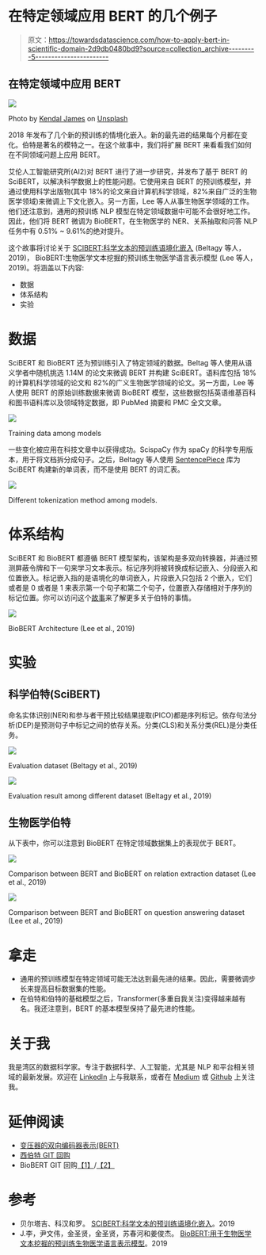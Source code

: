 # 在特定领域应用 BERT 的几个例子

> 原文：<https://towardsdatascience.com/how-to-apply-bert-in-scientific-domain-2d9db0480bd9?source=collection_archive---------5----------------------->

## 在特定领域中应用 BERT

![](img/06dcffb2e76e21481a151ab5409f8d48.png)

Photo by [Kendal James](https://unsplash.com/@hikendal?utm_source=medium&utm_medium=referral) on [Unsplash](https://unsplash.com?utm_source=medium&utm_medium=referral)

2018 年发布了几个新的预训练的情境化嵌入。新的最先进的结果每个月都在变化。伯特是著名的模特之一。在这个故事中，我们将扩展 BERT 来看看我们如何在不同领域问题上应用 BERT。

艾伦人工智能研究所(AI2)对 BERT 进行了进一步研究，并发布了基于 BERT 的 SciBERT，以解决科学数据上的性能问题。它使用来自 BERT 的预训练模型，并通过使用科学出版物(其中 18%的论文来自计算机科学领域，82%来自广泛的生物医学领域)来微调上下文化嵌入。另一方面，Lee 等人从事生物医学领域的工作。他们还注意到，通用的预训练 NLP 模型在特定领域数据中可能不会很好地工作。因此，他们将 BERT 微调为 BioBERT，在生物医学的 NER、关系抽取和问答 NLP 任务中有 0.51% ~ 9.61%的绝对提升。

这个故事将讨论关于 [SCIBERT:科学文本的预训练语境化嵌入](https://arxiv.org/pdf/1903.10676.pdf) (Beltagy 等人，2019)， BioBERT:生物医学文本挖掘的预训练生物医学语言表示模型 (Lee 等人，2019)。将涵盖以下内容:

*   数据
*   体系结构
*   实验

# 数据

SciBERT 和 BioBERT 还为预训练引入了特定领域的数据。Beltag 等人使用从语义学者中随机挑选 1.14M 的论文来微调 BERT 并构建 SciBERT。语料库包括 18%的计算机科学领域的论文和 82%的广义生物医学领域的论文。另一方面，Lee 等人使用 BERT 的原始训练数据来微调 BioBERT 模型，这些数据包括英语维基百科和图书语料库以及领域特定数据，即 PubMed 摘要和 PMC 全文文章。

![](img/9904094687e9a743860a35bc517bc7ee.png)

Training data among models

一些变化被应用在科技文章中以获得成功。ScispaCy 作为 spaCy 的科学专用版本，用于将文档拆分成句子。之后，Beltagy 等人使用 [SentencePiece](https://aclweb.org/anthology/D18-2012) 库为 SciBERT 构建新的单词表，而不是使用 BERT 的词汇表。

![](img/998316c598807658a098714ff7b1e130.png)

Different tokenization method among models.

# 体系结构

SciBERT 和 BioBERT 都遵循 BERT 模型架构，该架构是多双向转换器，并通过预测屏蔽令牌和下一句来学习文本表示。标记序列将被转换成标记嵌入、分段嵌入和位置嵌入。标记嵌入指的是语境化的单词嵌入，片段嵌入只包括 2 个嵌入，它们或者是 0 或者是 1 来表示第一个句子和第二个句子，位置嵌入存储相对于序列的标记位置。你可以访问这个[故事](/how-bert-leverage-attention-mechanism-and-transformer-to-learn-word-contextual-relations-5bbee1b6dbdb)来了解更多关于伯特的事情。

![](img/9d3a7b8db35d78dd2aee440eb41a56c2.png)

BioBERT Architecture (Lee et al., 2019)

# 实验

## 科学伯特(SciBERT)

命名实体识别(NER)和参与者干预比较结果提取(PICO)都是序列标记。依存句法分析(DEP)是预测句子中标记之间的依存关系。分类(CLS)和关系分类(REL)是分类任务。

![](img/fedbbc22b5fc915c1abc9785e5a7c054.png)

Evaluation dataset (Beltagy et al., 2019)

![](img/2a29a646f5473f27e4f209875ae94ade.png)

Evaluation result among different dataset (Beltagy et al., 2019)

## 生物医学伯特

从下表中，你可以注意到 BioBERT 在特定领域数据集上的表现优于 BERT。

![](img/7739e4bc1240db2e54fd806a318759ef.png)

Comparison between BERT and BioBERT on relation extraction dataset (Lee et al., 2019)

![](img/c3b122368bc931930940d43082d1d70d.png)

Comparison between BERT and BioBERT on question answering dataset (Lee et al., 2019)

# 拿走

*   通用的预训练模型在特定领域可能无法达到最先进的结果。因此，需要微调步长来提高目标数据集的性能。
*   在伯特和伯特的基础模型之后，Transformer(多重自我关注)变得越来越有名。我还注意到，BERT 的基本模型保持了最先进的性能。

# 关于我

我是湾区的数据科学家。专注于数据科学、人工智能，尤其是 NLP 和平台相关领域的最新发展。欢迎在 [LinkedIn](https://www.linkedin.com/in/edwardma1026) 上与我联系，或者在 [Medium](http://medium.com/@makcedward/) 或 [Github](https://github.com/makcedward) 上关注我。

# 延伸阅读

*   [变压器的双向编码器表示(BERT)](/how-bert-leverage-attention-mechanism-and-transformer-to-learn-word-contextual-relations-5bbee1b6dbdb)
*   [西伯特 GIT 回购](https://github.com/allenai/scibert)
*   BioBERT GIT 回购[【1】](https://github.com/naver/biobert-pretrained)/[【2】](https://github.com/dmis-lab/biobert)

# 参考

*   贝尔塔吉、科汉和罗。 [SCIBERT:科学文本的预训练语境化嵌入](https://arxiv.org/pdf/1903.10676.pdf)。2019
*   J.李，尹文伟，金圣贤，金圣贤，苏春河和姜俊杰。 [BioBERT:用于生物医学文本挖掘的预训练生物医学语言表示模型](https://arxiv.org/pdf/1901.08746.pdf)。2019